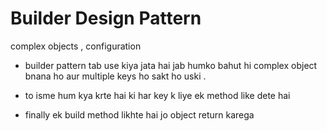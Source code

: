 # Builder Design Pattern

complex objects , configuration

- builder pattern tab use kiya jata hai jab humko bahut hi complex object bnana ho aur multiple keys ho sakt ho uski .

- to isme hum kya krte hai ki har key k liye ek method like dete hai 
- finally ek build method likhte hai jo object return karega